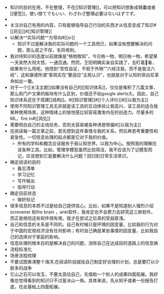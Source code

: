 - 知识的目的在用，不在整理，不在[[知识管理]]，可以把知识想象成锦囊或者[[便签]]，使い捨てでもいい、わざわざ整理必要はないはずでず。
- 
- 关注对自己有用的内容，只有能够指导自己行动的东西才从信息变成了知识#[[洞见]]#[[知识管理]]
- 以解决^^实际问题^^为导向#[[sr]]
    - 知识不过是解决我的实际问题的一个工具而已，如果没有想要解决的问题，那么皮之不存，毛将焉附。
- 我对待知识的态度以前就像是“格物致知”，今日格一物，明日格一物，希望某一天突然大彻大悟，一通百通。然而，王阳明确实亲自实践了，去盯着🎋看，结果有什么用呢。他悟到“吾性自足，不假于外物”“六经注我，而不是我注六经”，这和康德所谓“客观实在”要适应“主观认识”，也就是对于认知的哥白尼革命如出一辙。
- 对于一个[[关注主题]]如果没有自己的[[知识体系]]，仅仅是堆积了几篇文章，那么和门户文章的板块有什么区别，价值还不如google alerts大。因此，自己知识体系还在于搭建[[结构]]。#[[知识管理]]#[[个人评价]]#[[以我为主]]
- 使用不同知识管理工具无非就是该工具的互动体验让我高兴，该工具的适合我某种使用场景。这种情绪上的愉悦感比较容易激发内在的创造力。尽量多的ML，fire in#[[洞见]]
- 需要明白自己的主线任务，否则太容易被各种诱惑带偏#[[以我为主]]
- 在阅读每一篇文章之前，首先想到这件事情与我的关系。然后再思考重要性和紧急性。一切信息处理的起点都是它对于我的价值。
    - 所有的学科和概念应该服务于我认知世界。以我为中心。按照我的理解应该各种工具。比如，管理学模型虽然比较简洁，我不应该为了记模型而记，应该想到它是要解决什么问题？回归到日常生活常识。
- 确定阅读的目的
    - 备忘清单
    - 学习记忆
    - 写作输出
    - 指导行动
- 确定目前状态
    - 做好标记
- 很多信息的本质不过是给自己提供信心。比如，如果不是知道别人强烈介绍screvener 和the brain ，anki软件，我肯定也不会费力去研究这三款软件。而正是相信这些软件很有用，我才在尝试之后真的受益匪浅。
- 自己和信息的关系是不同的。自己有时候只是环境的因变量，比如我的行为对于中国的宏观经济没有任何影响；有时自己确是某些事情的因变量，比如我自己的选择对于家庭的影响。
- 信息处理的根本目的是解决自己的问题，消除自己在达成目的道路上的信息熵
- 流程标准化
- 场景流程梳理
- 不要试图煮沸整个海洋,在阅读阶段就给自己制定好合理的计划，总是要打以少胜多的战争
- 它山之石可以攻玉，不要太高估自己，先借助一个别人的成果四面拓展。我好像总觉得看到的知识只不过是冰山一角。具体来说，先从知乎或者一份报告打底，在此基础上四面拓展。
